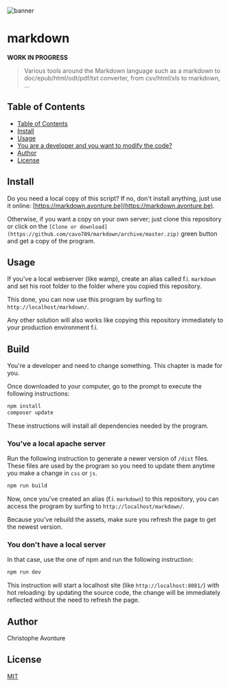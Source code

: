 ![banner](image/banner.png)

# markdown

**WORK IN PROGRESS**

> Various tools around the Markdown language such as a markdown to doc/epub/html/odt/pdf/txt converter, from csv/html/xls to markdown, …

## Table of Contents

* [Table of Contents](#Table-of-Contents)
* [Install](#Install)
* [Usage](#Usage)
* [You are a developer and you want to modify the code?](#You-are-a-developer-and-you-want-to-modify-the-code)
* [Author](#Author)
* [License](#License)

## Install

Do you need a local copy of this script? If no, don't install anything, just use it online: [https://markdown.avonture.be](https://markdown.avonture.be).

Otherwise, if you want a copy on your own server; just clone this repository or click on the `[Clone or download](https://github.com/cavo789/markdown/archive/master.zip)` green button and get a copy of the program.

## Usage

If you've a local webserver (like wamp), create an alias called f.i. `markdown` and set his root folder to the folder where you copied this repository.

This done, you can now use this program by surfing to `http://localhost/markdown/`.

Any other solution will also works like copying this repository immediately to your production environment f.i.

## Build

You're a developer and need to change something. This chapter is made for you.

Once downloaded to your computer, go to the prompt to execute the following instructions:

```bash
npm install
composer update
```

These instructions will install all dependencies needed by the program.

### You've a local apache server

Run the following instruction to generate a newer version of `/dist` files. These files are used by the program so you need to update them anytime you make a change in `css` or `js`.

```bash
npm run build
```

Now, once you've created an alias (f.i. `markdown`) to this repository, you can access the program by surfing to `http://localhost/markdown/`.

Because you've rebuild the assets, make sure you refresh the page to get the newest version.

### You don't have a local server

In that case, use the one of npm and run the following instruction:

```bash
npm run dev
```

This instruction will start a localhost site (like `http://localhost:8081/`) with hot reloading: by updating the source code, the change will be immediately reflected without the need to refresh the page.

## Author

Christophe Avonture

## License

[MIT](LICENSE)
